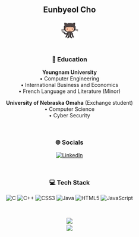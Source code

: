 <div align="center">
 
 ## Eunbyeol Cho
 <img src="octocat.gif" alt="octocat" width="50" />
 </div> <br>
 
<div align="center">
 
 ### 📖 Education 

**Yeungnam University** 
<br>
•  Computer Engineering <br>
•  International Business and Economics <br>
•  French Language and Literature (Minor) <br>
  
**University of Nebraska Omaha** (Exchange student) <br>
•  Computer Science <br>
•  Cyber Security <br>

</div> <br>

<div align="center">
 
 ### 🌐 Socials
[![LinkedIn](https://img.shields.io/badge/LinkedIn-%230077B5.svg?logo=linkedin&logoColor=white)](https://www.linkedin.com/in/eunbyeolcho) 
</div> <br>

<div align="center">
 
### 💻 Tech Stack
![C](https://img.shields.io/badge/c-%2300599C.svg?style=flat-square&logo=c&logoColor=white) ![C++](https://img.shields.io/badge/c++-%2300599C.svg?style=flat-square&logo=c%2B%2B&logoColor=white) ![CSS3](https://img.shields.io/badge/css3-%231572B6.svg?style=flat-square&logo=css3&logoColor=white) ![Java](https://img.shields.io/badge/java-%23ED8B00.svg?style=flat-square&logo=openjdk&logoColor=white) ![HTML5](https://img.shields.io/badge/html5-%23E34F26.svg?style=flat-square&logo=html5&logoColor=white) ![JavaScript](https://img.shields.io/badge/javascript-%23323330.svg?style=flat-square&logo=javascript&logoColor=%23F7DF1E) 
</div> <br>

<div align="center">

![](https://github-readme-stats.vercel.app/api/top-langs/?username=eveveev&theme=default&hide_border=false&include_all_commits=false&count_private=false&layout=compact)
<br>
![](https://github-readme-stats.vercel.app/api?username=eveveev&theme=default&hide_border=false&include_all_commits=false&count_private=false)
<br>

</div> <br>
